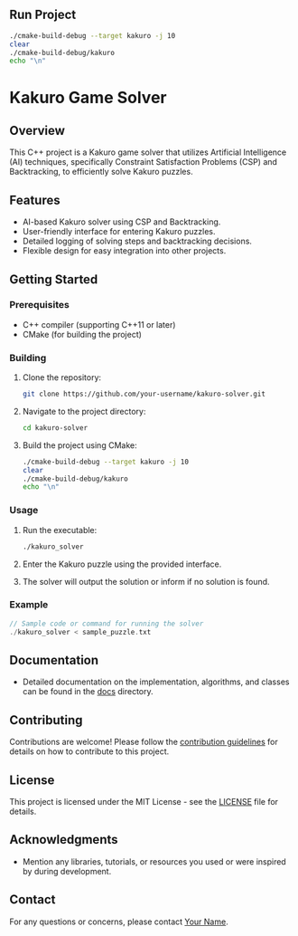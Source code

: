 ## Run Project
```bash
./cmake-build-debug --target kakuro -j 10
clear
./cmake-build-debug/kakuro
echo "\n"

```

# Kakuro Game Solver

## Overview

This C++ project is a Kakuro game solver that utilizes Artificial Intelligence (AI) techniques, specifically Constraint Satisfaction Problems (CSP) and Backtracking, to efficiently solve Kakuro puzzles.

## Features

- AI-based Kakuro solver using CSP and Backtracking.
- User-friendly interface for entering Kakuro puzzles.
- Detailed logging of solving steps and backtracking decisions.
- Flexible design for easy integration into other projects.

## Getting Started

### Prerequisites

- C++ compiler (supporting C++11 or later)
- CMake (for building the project)

### Building

1. Clone the repository:

   ```bash
   git clone https://github.com/your-username/kakuro-solver.git
   ```

2. Navigate to the project directory:

   ```bash
   cd kakuro-solver
   ```

3. Build the project using CMake:

    ```bash
    ./cmake-build-debug --target kakuro -j 10
    clear
    ./cmake-build-debug/kakuro
    echo "\n"
    ```

### Usage

1. Run the executable:

   ```bash
   ./kakuro_solver
   ```

2. Enter the Kakuro puzzle using the provided interface.

3. The solver will output the solution or inform if no solution is found.

### Example

```cpp
// Sample code or command for running the solver
./kakuro_solver < sample_puzzle.txt
```

## Documentation

- Detailed documentation on the implementation, algorithms, and classes can be found in the [docs](./docs) directory.

## Contributing

Contributions are welcome! Please follow the [contribution guidelines](CONTRIBUTING.md) for details on how to contribute to this project.

## License

This project is licensed under the MIT License - see the [LICENSE](LICENSE) file for details.

## Acknowledgments

- Mention any libraries, tutorials, or resources you used or were inspired by during development.

## Contact

For any questions or concerns, please contact [Your Name](mailto:your.email@example.com).

